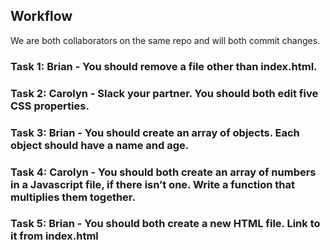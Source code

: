 ## Workflow

We are both collaborators on the same repo and will both commit changes.

### Task 1: Brian - You should remove a file other than index.html.

### Task 2: Carolyn - Slack your partner. You should both edit five CSS properties.

### Task 3: Brian - You should create an array of objects. Each object should have a name and age.

### Task 4: Carolyn - You should both create an array of numbers in a Javascript file, if there isn’t one. Write a function that multiplies them together.

### Task 5: Brian - You should both create a new HTML file. Link to it from index.html

